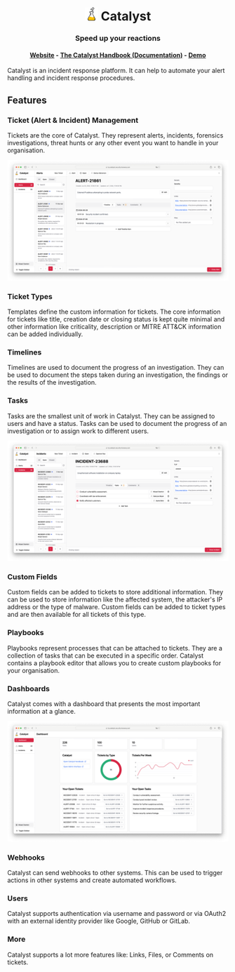 <h1 align="center">
  <picture>
    <source media="(prefers-color-scheme: dark)" srcset="ui/src/assets/flask_white.svg">
    <img width="30" alt="Shows an illustrated sun in light color mode and a moon with stars in dark color mode." src="ui/src/assets/flask.svg">
  </picture>
  Catalyst</h1>
<h3 align="center">Speed up your reactions</h3>
<h4 align="center">
<a href="https://catalyst.security-brewery.com/">Website</a>
- 
<a href="https://catalyst.security-brewery.com/docs/category/catalyst-handbook">The Catalyst Handbook (Documentation)</a>
-
<a href="https://try.catalyst.security-brewery.com/">Demo</a>
</h4>


Catalyst is an incident response platform.
It can help to automate your alert handling and incident response procedures.

## Features

### Ticket (Alert & Incident) Management

Tickets are the core of Catalyst.
They represent alerts, incidents, forensics investigations,
threat hunts or any other event you want to handle in your organisation.

<center>
    <a href="docs/screenshots/ticket.png">
      <img alt="Screenshot of a ticket" src="docs/screenshots/ticket.png" />
    </a>
</center>

### Ticket Types

Templates define the custom information for tickets. 
The core information for tickets like title, creation date or closing status is kept quite minimal 
and other information like criticality, description or MITRE ATT&CK information can be added individually.

### Timelines

Timelines are used to document the progress of an investigation.
They can be used to document the steps taken during an investigation, the findings or the results of the investigation.

### Tasks

Tasks are the smallest unit of work in Catalyst. They can be assigned to users and have a status.
Tasks can be used to document the progress of an investigation or to assign work to different users.

<center>
    <a href="docs/screenshots/tasks.png">
      <img alt="Screenshot of the tasks part of a ticket" src="docs/screenshots/tasks.png" />
    </a>
</center>

### Custom Fields

Custom fields can be added to tickets to store additional information.
They can be used to store information like the affected system, the attacker's IP address or the type of malware.
Custom fields can be added to ticket types and are then available for all tickets of this type.

### Playbooks

Playbooks represent processes that can be attached to tickets.
They are a collection of tasks that can be executed in a specific order.
Catalyst contains a playbook editor that allows you to create custom playbooks for your organisation.

### Dashboards

Catalyst comes with a dashboard that presents the most important information at a glance.

<center>
    <a href="docs/screenshots/dashboard.png">
        <img alt="Screenshot of the dashboard" src="docs/screenshots/dashboard.png" />
    </a>
</center>

### Webhooks

Catalyst can send webhooks to other systems. 
This can be used to trigger actions in other systems and create automated workflows.

### Users

Catalyst supports authentication via username and password 
or via OAuth2 with an external identity provider like Google, GitHub or GitLab.

### More

Catalyst supports a lot more features like: Links, Files, or Comments on tickets.